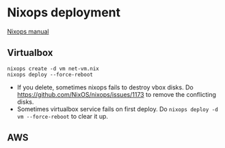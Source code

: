# Nixops deployment

[Nixops manual](https://releases.nixos.org/nixops/nixops-1.7/manual/manual.html)

## Virtualbox

```sh-session
nixops create -d vm net-vm.nix
nixops deploy --force-reboot
```

* If you delete, sometimes nixops fails to destroy vbox disks. Do
  <https://github.com/NixOS/nixops/issues/1173> to remove the conflicting
  disks.
* Sometimes virtualbox service fails on first deploy. Do `nixops deploy -d vm
  --force-reboot` to clear it up.

## AWS
